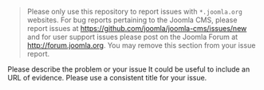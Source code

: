 > Please only use this repository to report issues with `*.joomla.org` websites. For bug reports pertaining to the Joomla CMS, please report issues at https://github.com/joomla/joomla-cms/issues/new and for user support issues please post on the Joomla Forum at http://forum.joomla.org. You may remove this section from your issue report.

Please describe the problem or your issue
It could be useful to include an URL of evidence.
Please use a consistent title for your issue.
